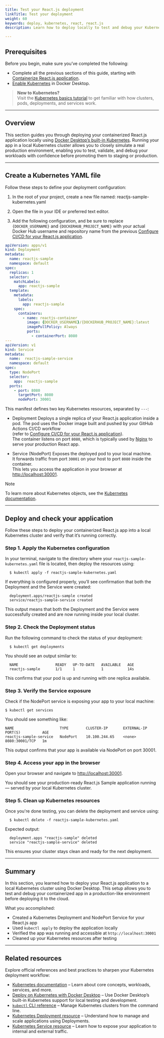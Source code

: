 ```yaml
---
title: Test your React.js deployment
linkTitle: Test your deployment
weight: 60
keywords: deploy, kubernetes, react, react.js
description: Learn how to deploy locally to test and debug your Kubernetes deployment

---
```


## Prerequisites

Before you begin, make sure you’ve completed the following:
- Complete all the previous sections of this guide, starting with [Containerize React.js application](containerize.md).
- [Enable Kubernetes](/manuals/desktop/features/kubernetes.md#install-and-turn-on-kubernetes) in Docker Desktop.

> **New to Kubernetes?**  
> Visit the [Kubernetes basics tutorial](https://kubernetes.io/docs/tutorials/kubernetes-basics/) to get familiar with how clusters, pods, deployments, and services work.

---

## Overview

This section guides you through deploying your containerized React.js application locally using [Docker Desktop’s built-in Kubernetes](/desktop/kubernetes/). Running your app in a local Kubernetes cluster allows you to closely simulate a real production environment, enabling you to test, validate, and debug your workloads with confidence before promoting them to staging or production.

---

## Create a Kubernetes YAML file

Follow these steps to define your deployment configuration:

1. In the root of your project, create a new file named: reactjs-sample-kubernetes.yaml

2. Open the file in your IDE or preferred text editor.

3. Add the following configuration, and be sure to replace `{DOCKER_USERNAME}` and `{DOCKERHUB_PROJECT_NAME}` with your actual Docker Hub username and repository name from the previous [Configure CI/CD for your React.js application](configure-ci-cd.md).


```yaml
apiVersion: apps/v1
kind: Deployment
metadata:
  name: reactjs-sample
  namespace: default
spec:
  replicas: 1
  selector:
    matchLabels:
      app: reactjs-sample
  template:
    metadata:
      labels:
        app: reactjs-sample
    spec:
      containers:
        - name: reactjs-container
          image: {DOCKER_USERNAME}/{DOCKERHUB_PROJECT_NAME}:latest
          imagePullPolicy: Always
          ports:
            - containerPort: 8080
---
apiVersion: v1
kind: Service
metadata:
  name:  reactjs-sample-service
  namespace: default
spec:
  type: NodePort
  selector:
    app:  reactjs-sample
  ports:
    - port: 8080
      targetPort: 8080
      nodePort: 30001
```

This manifest defines two key Kubernetes resources, separated by `---`:

- Deployment
  Deploys a single replica of your React.js application inside a pod. The pod uses the Docker image built and pushed by your GitHub Actions CI/CD workflow  
  (refer to [Configure CI/CD for your React.js application](configure-ci-cd.md)).  
  The container listens on port `8080`, which is typically used by [Nginx](https://nginx.org/en/docs/) to serve your production React app.

- Service (NodePort) 
  Exposes the deployed pod to your local machine.  
  It forwards traffic from port `30001` on your host to port `8080` inside the container.  
  This lets you access the application in your browser at [http://localhost:30001](http://localhost:30001).

> [!NOTE]
> To learn more about Kubernetes objects, see the [Kubernetes documentation](https://kubernetes.io/docs/home/).

---

## Deploy and check your application

Follow these steps to deploy your containerized React.js app into a local Kubernetes cluster and verify that it’s running correctly.

### Step 1. Apply the Kubernetes configuration

In your terminal, navigate to the directory where your `reactjs-sample-kubernetes.yaml` file is located, then deploy the resources using:

```console
  $ kubectl apply -f reactjs-sample-kubernetes.yaml
```

If everything is configured properly, you’ll see confirmation that both the Deployment and the Service were created:

```shell
  deployment.apps/reactjs-sample created
  service/reactjs-sample-service created
```
   
This output means that both the Deployment and the Service were successfully created and are now running inside your local cluster.

### Step 2. Check the Deployment status

Run the following command to check the status of your deployment:
   
```console
  $ kubectl get deployments
```

You should see an output similar to:

```shell
  NAME                 READY   UP-TO-DATE   AVAILABLE   AGE
  reactjs-sample       1/1     1            1           14s
```

This confirms that your pod is up and running with one replica available.

### Step 3. Verify the Service exposure

Check if the NodePort service is exposing your app to your local machine:

```console
$ kubectl get services
```

You should see something like:

```shell
NAME                     TYPE        CLUSTER-IP       EXTERNAL-IP   PORT(S)          AGE
reactjs-sample-service   NodePort    10.100.244.65    <none>        8080:30001/TCP   1m
```

This output confirms that your app is available via NodePort on port 30001.

### Step 4. Access your app in the browser

Open your browser and navigate to [http://localhost:30001](http://localhost:30001).

You should see your production-ready React.js Sample application running — served by your local Kubernetes cluster.

### Step 5. Clean up Kubernetes resources

Once you're done testing, you can delete the deployment and service using:

```console
  $ kubectl delete -f reactjs-sample-kubernetes.yaml
```

Expected output:

```shell
  deployment.apps "reactjs-sample" deleted
  service "reactjs-sample-service" deleted
```

This ensures your cluster stays clean and ready for the next deployment.
   
---

## Summary

In this section, you learned how to deploy your React.js application to a local Kubernetes cluster using Docker Desktop. This setup allows you to test and debug your containerized app in a production-like environment before deploying it to the cloud.

What you accomplished:

- Created a Kubernetes Deployment and NodePort Service for your React.js app  
- Used `kubectl apply` to deploy the application locally  
- Verified the app was running and accessible at `http://localhost:30001`  
- Cleaned up your Kubernetes resources after testing

---

## Related resources

Explore official references and best practices to sharpen your Kubernetes deployment workflow:

- [Kubernetes documentation](https://kubernetes.io/docs/home/) – Learn about core concepts, workloads, services, and more.  
- [Deploy on Kubernetes with Docker Desktop](/manuals/desktop/features/kubernetes.md) – Use Docker Desktop’s built-in Kubernetes support for local testing and development.
- [`kubectl` CLI reference](https://kubernetes.io/docs/reference/kubectl/) – Manage Kubernetes clusters from the command line.  
- [Kubernetes Deployment resource](https://kubernetes.io/docs/concepts/workloads/controllers/deployment/) – Understand how to manage and scale applications using Deployments.  
- [Kubernetes Service resource](https://kubernetes.io/docs/concepts/services-networking/service/) – Learn how to expose your application to internal and external traffic.